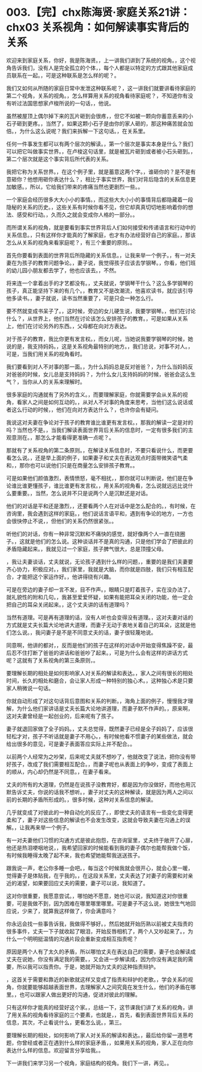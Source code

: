# 003.【完】chx陈海贤·家庭关系21讲：chx03 关系视角：如何解读事实背后的关系

欢迎来到家庭关系，你好，我是陈海贤。，上一讲我们讲到了系统的视角。，这个视角告诉我们，没有人是完全孤立的个体，，每个人都是以特定的方式跟其他家庭成员联系在一起。，可是这种联系是怎么样的呢？。

我们又如何从所随的家庭日常中发泄这种联系呢？，这一讲我们就要讲看待家庭的第二个视角，关系的视角。，怎么样算用关系的视角看待家庭呢？，不知道你有没有听过法国思想家卢梭所说的一句话，，他说。

虽然被屋顶上偶尔掉下来的瓦片砸到会很疼，，但它不如被一颗向你蓄意丢来的小石子砸到更疼。，当然了，如果这颗小石子是由你的家人砸的，那这种痛苦就会加倍。，为什么这么说呢？我们来拆解一下这句话。，在关系里。

任何一件事发生都可以有两个层次的解读。，第一个层次是事实本身是什么？我们可以把它叫做事实世界。，在卢梭这句话里，就是被瓦片砸到或者被小石头砸到。，第二个层次就是这个事实背后所代表的关系。

我把它称为关系世界。，在这个例子里，就是蓄意这两个字。，谁砸你的？是不是有意砸你？他想用砸你表达什么？，相比于事实世界，我们对背后隐含的关系信息更加敏感。，所以，它给我们带来的疼痛当然也更剧烈一些。。

一个家庭会经历很多大大小小的事情。，而这些大大小小的事情背后都隐藏着一段隐秘的关系的历史。，这些关系有时候你看不见，但它却真真切切地影响着你的想法、感受和行动。，久而久之就会变成你人格的一部分。。

而所谓关系的视角，就是要看到事实世界背后人们如何接受和传递语言和行动中的关系信息。，只有这样你才能真的了解家庭，也才有办法经营好自己的家庭。，那该怎么从关系的视角来看家庭呢？，有三个重要的原则。。

首先你要看到表面的世界背后所隐藏的关系信息。，让我来举一个例子。，有一对夫妻在为孩子的教育问题争论。，妻子说，我觉得孩子应该去学钢琴。，你看，他们班的幼儿园小朋友都去学了，他也应该去。，不然。

将来连一个拿着出手的才艺都没有。，丈夫就说，学钢琴干什么？这么多学钢琴的孩子，真正能坚持下来的有几个。，教育又不是改潮流，他喜欢读书，就应该引导他多读书。，妻子就说，读书当然重要了，可是只会一种怎么行。

要不然就变成书呆子了。，这时候，旁边的女儿硬生说，我要学钢琴。，他们在讨论什么？，从世界上，他们当然在讨论该怎么安排孩子的教育。，可是如果从关系上，他们在讨论另外的东西。，父母都在向对方表达。

对于孩子的教育，我比你更有发言权。，而女儿呢，当她说我要学钢琴的时候，她说的是，我支持妈妈。，这是关系视角最特别的地方。，我们总说，对事不对人。，可是，当我们用关系的视角看时。

我们要看到对人不对事的那一面。，为什么妈妈总是反对爸爸？，为什么当妈妈反对爸爸的时候，女儿总是支持妈妈？，为什么女儿支持妈妈的时候，爸爸会这么生气？，当你从人的关系来理解时。

很多家庭的沟通就有了另外的含义。，而要理解家庭，你就需要学会从关系的视角，看家人之间是如何互动的。，从对人不对事的角度来思考，当他们这么说话或者这么行动的时候，，他们在向对方表达什么？，也许你会有疑问。

我说这对夫妻在争论对于孩子的教育谁比谁更有发言权。，那我的解读一定是对的吗？当然也不是。，当我们解读表面世界背后关系的信息时，一定有很多我们的主观意测在。，那怎么才能看得更准确一点呢？。

那就有了关系视角的第二条原则。，在解读关系信息时，不要只看说什么，而更要看怎么说。，还是举上面的例子，如果妻子和丈夫在表达观点时面带微笑语气柔和，，那你也可以说他们只是在商量怎么安排孩子教育。。

可是如果他们颜值激烈，表情愤怒，毫不相扰，，那你就可以判断说，他们是在争论谁比谁更懂孩子，谁比谁更有发言权。，用关系的视角看，怎么说就远远比说什么要重要。，当然，怎么说并不只是说两个人是沉默还是对话。

他们的对话是平和还是激烈，，还要看两个人在对话中是怎么配合的。，有时候，在咨询里，我会遇到这样的家庭。，他们说话言语平和，遇到有争论的地方，一方也会很快停止不说，，但他们的关系仍然很紧张。。

听他们的对话，你有一种非常沉默和不痛快的感觉，就好像两个人一直在绕圈子。，这就是他们的怎么说。这种谈话并不是真的沟通，只是他们学会了把彼此的矛盾隐藏起来。，我就见过一个家庭，孩子脾气很大，总是顶撞父母。

，我让夫妻谈话，丈夫就说，无论孩子遇到什么样的问题，，重要的是我们夫妻要齐心协力，积极应对。，我们家里，我就是大脑，而你就是四肢，我们只有相互配合，才能把这个家运作好。，他讲得绕有兴趣。

可是在旁边的妻子却一言不发，目不作声。，眼睛只是盯着孩子，实在没办法了，就礼貌性的附和几句。，我甚至爱爱怀疑，如果有能把耳朵关闭的功能，他一定会把自己的耳朵关闭起来。，这个丈夫讲的话有道理吗？

当然有道理。可是再有道理的话，没有人听也会变得没有道理。，这对夫妻对话的方式就是丈夫长篇大论地讲大道理，而妻子无动于衷地关着自己的耳朵，这就是他们怎么说。，我问妻子是不是不同意丈夫的话，妻子很轻蔑地说。

同意啊，他讲的都对，，反而是他们的孩子在这样的对话中开始变得焦躁不安，最后忍不住打断了爸爸的讲话和爸爸吵了起来。，可是为什么会有这样的讲话方式呢？这就有了关系视角的第三条原则，。

要理解长期的相处是如何影响家人对关系的解读和表达。，家人之间有很长的相处时间，长久的相处和磨合，会让家人形成一种特别的独心术。，这种独心术是只要家人稍微说一句话。

你就自动形成了对这句话背后意图和关系的判断。，海角上面的例子，慢慢我才理解，为什么他们家讲话是丈夫长篇大论地讲道理，而妻子默不作声的。，原来啊，这对夫妻曾经是一起创业的，后来呢有了孩子。

妻子就退回家做了全子妈妈。，丈夫总觉得，既然妻子已经是全子妈妈了，应该很轻松才对，孩子不听话就是妻子不用心。，有时候他看不惯妻子的某些做法，就会给出很多的意见，可是妻子表面答应实际上并不配合。。

以前两个人经常为之吵架，后来呢丈夫就不想吵了，他就改变了说法，把你没有带好孩子，改成了我们需要相互配合。，而妻子呢也从表面上的争吵，变成了表面上的顺从，内心却仍然是不同意。，在妻子看来。

丈夫的所有的大道理，仍然是在说孩子没教育好，都是因为你没做好，而他也用沉默告诉丈夫，你说的话我不想听。，妻子对丈夫的这种解读，就是因为两人之间以前的长期的矛盾所形成的。，很多时候，这种对关系信息的解读。

几乎就变成了对彼此的一种自动化的反应了。，即使丈夫的语言有一些变化变得更柔和了，妻子对这些信息的解读也不会发生改变，这就会导致夫妻在沟通上的误解。，让我再来举一个例子。

有一对夫妻他们习惯的沟通方式是彼此抱怨，在咨询室里，丈夫终于敞开了心扉，他还是热泪哽咽地说，，我希望回家的时候能看到我的妻子偶尔也能帮我做个饭，有时候我睡得太晚了起不来，我也希望她能帮我送送孩子。

跟我说一声，老公你多睡一会吧。，每当这个时候我就会很开心，就会心里一暖，觉得妻子是体贴我，在乎我的。，在这段关系里，丈夫表达了对妻子的需要和对亲近的渴望，如果要回应丈夫的需要，妻子可以说，我知道了。

这对你很重要，我愿意尝试。，哪怕她不愿意，她也可以说，我知道这对你很重要，可是我做不到，因为困难在哪里哪里哪里。可是妻子不这么说，她很生气地回应说，少来了，就算我这样做了，你会满意吗？

你永远会找一些事告诉我，我做得不够好。，然后她就开始历熟以前被丈夫指责的很多事件，丈夫一下子就收起了眼泪，开始反唇相机了，两个人又吵起来了。，为什么一个明明挺温情的沟通片段会重新变成相互指责呢？

原因是两个人有了太久的矛盾，所以哪怕丈夫在表达自己的需要，妻子也会解读成丈夫在说她，你没有满足我的需要。，又会进一步解读成，因为你没有满足我的需要，所以我可以指责你。于是，她就开始为丈夫的这种指责辩护。

，这首关于需要和靠近的新歌就这样又变成了指责和辩护的老歌。，学会关系的视角，你就要能够超越表面世界，去理解家人之间究竟在发生什么，他们的矛盾在哪里。，也可以跟家人做出更好的沟通，促进对彼此的理解。

只有这样你才能真的经营好这个家。，总结一下，这节课我们讲了关系的视角，讲了用关系的视角看待家庭的三个要素，也就是，，首先，看到表面世界背后关系的信息，其次，不止看说什么，更看怎么说。，第三。

要理解长期的相处，如何影响了家人对关系的解读和表达。，最后给你留一道思考题，你曾经或者正在遇到什么样的家庭矛盾，，如果用关系的视角，家人正在向你表达什么样的信息。欢迎留言分享给我。。

下一讲我们来学习另一个视角，家庭结构的视角。我们下一讲，再见。。